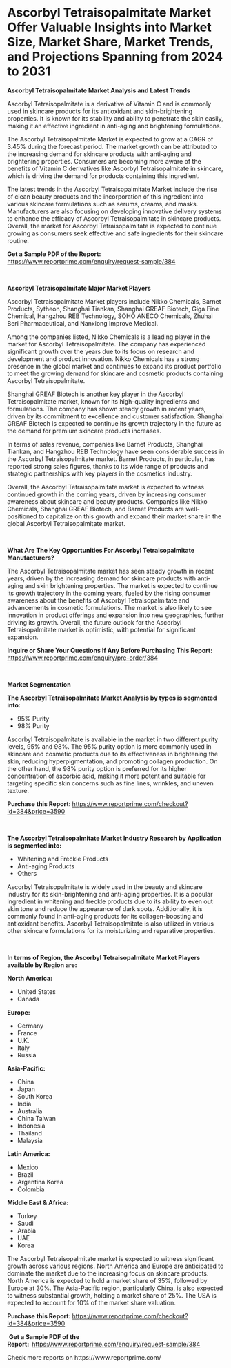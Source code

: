 <p><h1>Ascorbyl Tetraisopalmitate Market Offer Valuable Insights into Market Size, Market Share, Market Trends, and Projections Spanning from 2024 to 2031</h1></p><p><strong>Ascorbyl Tetraisopalmitate Market Analysis and Latest Trends</strong></p>
<p><p>Ascorbyl Tetraisopalmitate is a derivative of Vitamin C and is commonly used in skincare products for its antioxidant and skin-brightening properties. It is known for its stability and ability to penetrate the skin easily, making it an effective ingredient in anti-aging and brightening formulations.</p><p>The Ascorbyl Tetraisopalmitate Market is expected to grow at a CAGR of 3.45% during the forecast period. The market growth can be attributed to the increasing demand for skincare products with anti-aging and brightening properties. Consumers are becoming more aware of the benefits of Vitamin C derivatives like Ascorbyl Tetraisopalmitate in skincare, which is driving the demand for products containing this ingredient.</p><p>The latest trends in the Ascorbyl Tetraisopalmitate Market include the rise of clean beauty products and the incorporation of this ingredient into various skincare formulations such as serums, creams, and masks. Manufacturers are also focusing on developing innovative delivery systems to enhance the efficacy of Ascorbyl Tetraisopalmitate in skincare products. Overall, the market for Ascorbyl Tetraisopalmitate is expected to continue growing as consumers seek effective and safe ingredients for their skincare routine.</p></p>
<p><strong>Get a Sample PDF of the Report:&nbsp;</strong> <a href="https://www.reportprime.com/enquiry/request-sample/384">https://www.reportprime.com/enquiry/request-sample/384</a></p>
<p>&nbsp;</p>
<p><strong>Ascorbyl Tetraisopalmitate Major Market Players</strong></p>
<p><p>Ascorbyl Tetraisopalmitate Market players include Nikko Chemicals, Barnet Products, Sytheon, Shanghai Tiankan, Shanghai GREAF Biotech, Giga Fine Chemical, Hangzhou REB Technology, SOHO ANECO Chemicals, Zhuhai Beri Pharmaceutical, and Nanxiong Improve Medical.</p><p>Among the companies listed, Nikko Chemicals is a leading player in the market for Ascorbyl Tetraisopalmitate. The company has experienced significant growth over the years due to its focus on research and development and product innovation. Nikko Chemicals has a strong presence in the global market and continues to expand its product portfolio to meet the growing demand for skincare and cosmetic products containing Ascorbyl Tetraisopalmitate.</p><p>Shanghai GREAF Biotech is another key player in the Ascorbyl Tetraisopalmitate market, known for its high-quality ingredients and formulations. The company has shown steady growth in recent years, driven by its commitment to excellence and customer satisfaction. Shanghai GREAF Biotech is expected to continue its growth trajectory in the future as the demand for premium skincare products increases.</p><p>In terms of sales revenue, companies like Barnet Products, Shanghai Tiankan, and Hangzhou REB Technology have seen considerable success in the Ascorbyl Tetraisopalmitate market. Barnet Products, in particular, has reported strong sales figures, thanks to its wide range of products and strategic partnerships with key players in the cosmetics industry.</p><p>Overall, the Ascorbyl Tetraisopalmitate market is expected to witness continued growth in the coming years, driven by increasing consumer awareness about skincare and beauty products. Companies like Nikko Chemicals, Shanghai GREAF Biotech, and Barnet Products are well-positioned to capitalize on this growth and expand their market share in the global Ascorbyl Tetraisopalmitate market.</p></p>
<p>&nbsp;</p>
<p><strong>What Are The Key Opportunities For Ascorbyl Tetraisopalmitate Manufacturers?</strong></p>
<p><p>The Ascorbyl Tetraisopalmitate market has seen steady growth in recent years, driven by the increasing demand for skincare products with anti-aging and skin brightening properties. The market is expected to continue its growth trajectory in the coming years, fueled by the rising consumer awareness about the benefits of Ascorbyl Tetraisopalmitate and advancements in cosmetic formulations. The market is also likely to see innovation in product offerings and expansion into new geographies, further driving its growth. Overall, the future outlook for the Ascorbyl Tetraisopalmitate market is optimistic, with potential for significant expansion.</p></p>
<p><strong>Inquire or Share Your Questions If Any Before Purchasing This Report:</strong> <a href="https://www.reportprime.com/enquiry/pre-order/384">https://www.reportprime.com/enquiry/pre-order/384</a></p>
<p>&nbsp;</p>
<p><strong>Market Segmentation</strong></p>
<p><strong>The Ascorbyl Tetraisopalmitate Market Analysis by types is segmented into:</strong></p>
<p><ul><li>95% Purity</li><li>98% Purity</li></ul></p>
<p><p>Ascorbyl Tetraisopalmitate is available in the market in two different purity levels, 95% and 98%. The 95% purity option is more commonly used in skincare and cosmetic products due to its effectiveness in brightening the skin, reducing hyperpigmentation, and promoting collagen production. On the other hand, the 98% purity option is preferred for its higher concentration of ascorbic acid, making it more potent and suitable for targeting specific skin concerns such as fine lines, wrinkles, and uneven texture.</p></p>
<p><strong>Purchase this Report:&nbsp;</strong><a href="https://www.reportprime.com/checkout?id=384&price=3590">https://www.reportprime.com/checkout?id=384&price=3590</a></p>
<p>&nbsp;</p>
<p><strong>The Ascorbyl Tetraisopalmitate Market Industry Research by Application is segmented into:</strong></p>
<p><ul><li>Whitening and Freckle Products</li><li>Anti-aging Products</li><li>Others</li></ul></p>
<p><p>Ascorbyl Tetraisopalmitate is widely used in the beauty and skincare industry for its skin-brightening and anti-aging properties. It is a popular ingredient in whitening and freckle products due to its ability to even out skin tone and reduce the appearance of dark spots. Additionally, it is commonly found in anti-aging products for its collagen-boosting and antioxidant benefits. Ascorbyl Tetraisopalmitate is also utilized in various other skincare formulations for its moisturizing and reparative properties.</p></p>
<p>&nbsp;</p>
<p><strong>In terms of Region, the Ascorbyl Tetraisopalmitate Market Players available by Region are:</strong></p>
<p>
    <p> <strong> North America: </strong>
        <ul>
            <li>United States</li>
            <li>Canada</li>
        </ul>
        </p> 
    <p> <strong> Europe: </strong>
        <ul>
            <li>Germany</li>
            <li>France</li>
            <li>U.K.</li>
            <li>Italy</li>
            <li>Russia</li>
        </ul>
        </p> 
    <p> <strong> Asia-Pacific: </strong>
        <ul>
            <li>China</li>
            <li>Japan</li>
            <li>South Korea</li>
            <li>India</li>
            <li>Australia</li>
            <li>China Taiwan</li>
            <li>Indonesia</li>
            <li>Thailand</li>
            <li>Malaysia</li>
        </ul>
        </p> 
    <p> <strong> Latin America: </strong>
        <ul>
            <li>Mexico</li>
            <li>Brazil</li>
            <li>Argentina Korea</li>
            <li>Colombia</li>
        </ul>
        </p> 
    <p> <strong> Middle East & Africa: </strong>
        <ul>
            <li>Turkey</li>
            <li>Saudi</li>
            <li>Arabia</li>
            <li>UAE</li>
            <li>Korea</li>
        </ul>
    </p>
    </p>
<p><p>The Ascorbyl Tetraisopalmitate market is expected to witness significant growth across various regions. North America and Europe are anticipated to dominate the market due to the increasing focus on skincare products. North America is expected to hold a market share of 35%, followed by Europe at 30%. The Asia-Pacific region, particularly China, is also expected to witness substantial growth, holding a market share of 25%. The USA is expected to account for 10% of the market share valuation.</p></p>
<p><strong>Purchase this Report: </strong><a href="https://www.reportprime.com/checkout?id=384&price=3590">https://www.reportprime.com/checkout?id=384&price=3590</a></p>
<p>&nbsp;<strong>Get a Sample PDF of the Report:&nbsp;&nbsp;</strong><a href="https://www.reportprime.com/enquiry/request-sample/384">https://www.reportprime.com/enquiry/request-sample/384</a></p>
<p><strong></strong></p>
<p>Check more reports on https://www.reportprime.com/</p>